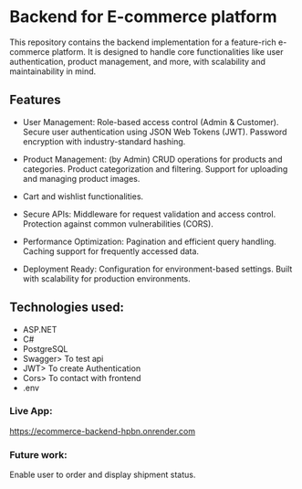 # Backend for E-commerce platform
This repository contains the backend implementation for a feature-rich e-commerce platform. It is designed to handle core functionalities like user authentication, product management, and more, with scalability and maintainability in mind.

## Features
- User Management:
Role-based access control (Admin & Customer).
Secure user authentication using JSON Web Tokens (JWT).
Password encryption with industry-standard hashing.

- Product Management: (by Admin)
CRUD operations for products and categories.
Product categorization and filtering.
Support for uploading and managing product images.

- Cart and wishlist functionalities.

- Secure APIs:
Middleware for request validation and access control.
Protection against common vulnerabilities (CORS).

- Performance Optimization:
Pagination and efficient query handling.
Caching support for frequently accessed data.

- Deployment Ready:
Configuration for environment-based settings.
Built with scalability for production environments.

## Technologies used:
   - ASP.NET
   - C#
   - PostgreSQL
   - Swagger> To test api
   - JWT> To create Authentication
   - Cors> To contact with frontend
   - .env
     
### Live App:
https://ecommerce-backend-hpbn.onrender.com
### Future work:
Enable user to order and display shipment status.
